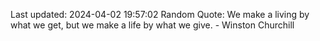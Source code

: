 Last updated: 2024-04-02 19:57:02
Random Quote: We make a living by what we get, but we make a life by what we give. - Winston Churchill